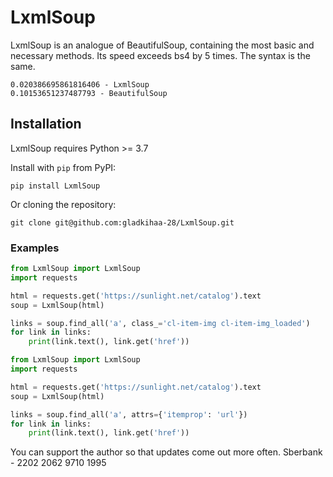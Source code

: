 # LxmlSoup

LxmlSoup is an analogue of BeautifulSoup, containing the most basic and necessary methods. Its speed exceeds bs4 by 5 times. The syntax is the same.

```
0.020386695861816406 - LxmlSoup
0.10153651237487793 - BeautifulSoup
```

## Installation

LxmlSoup requires Python >= 3.7

Install with `pip` from PyPI:

```
pip install LxmlSoup
```

Or cloning the repository:

```
git clone git@github.com:gladkihaa-28/LxmlSoup.git
```

### Examples

```python
from LxmlSoup import LxmlSoup
import requests

html = requests.get('https://sunlight.net/catalog').text
soup = LxmlSoup(html)

links = soup.find_all('a', class_='cl-item-img cl-item-img_loaded')
for link in links:
    print(link.text(), link.get('href'))
```

```python
from LxmlSoup import LxmlSoup
import requests

html = requests.get('https://sunlight.net/catalog').text
soup = LxmlSoup(html)

links = soup.find_all('a', attrs={'itemprop': 'url'})
for link in links:
    print(link.text(), link.get('href'))
```


You can support the author so that updates come out more often.
Sberbank - 2202 2062 9710 1995


